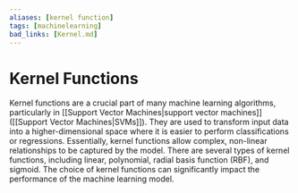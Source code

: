 ```yaml
---
aliases: [kernel function]
tags: [machinelearning]
bad_links: [Kernel.md]
---
```

# Kernel Functions

Kernel functions are a crucial part of many machine learning algorithms, particularly in [[Support Vector Machines|support vector machines]] ([[Support Vector Machines|SVMs]]). They are used to transform input data into a higher-dimensional space where it is easier to perform classifications or regressions. Essentially, kernel functions allow complex, non-linear relationships to be captured by the model. There are several types of kernel functions, including linear, polynomial, radial basis function (RBF), and sigmoid. The choice of kernel functions can significantly impact the performance of the machine learning model.